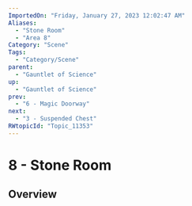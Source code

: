 ```yaml
---
ImportedOn: "Friday, January 27, 2023 12:02:47 AM"
Aliases:
  - "Stone Room"
  - "Area 8"
Category: "Scene"
Tags:
  - "Category/Scene"
parent:
  - "Gauntlet of Science"
up:
  - "Gauntlet of Science"
prev:
  - "6 - Magic Doorway"
next:
  - "3 - Suspended Chest"
RWtopicId: "Topic_11353"
---
```

# 8 - Stone Room
## Overview
